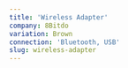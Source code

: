 ```yaml
---
title: 'Wireless Adapter'
company: 8Bitdo
variation: Brown
connection: 'Bluetooth, USB'
slug: wireless-adapter
---
```

